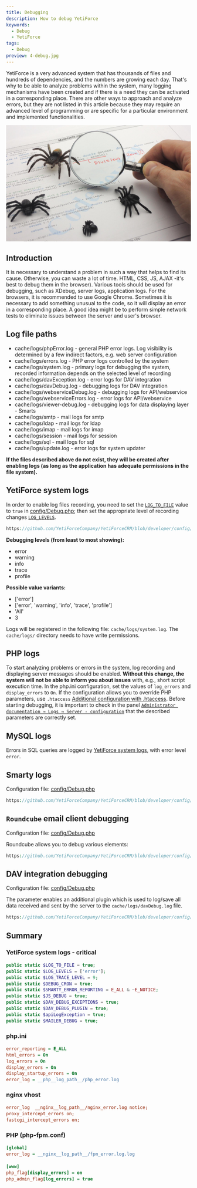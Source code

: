 ```yaml
---
title: Debugging
description: How to debug YetiForce
keywords:
  - Debug
  - YetiForce
tags:
  - Debug
preview: 4-debug.jpg
---
```


YetiForce is a very advanced system that has thousands of files and hundreds of dependencies, and the numbers are growing each day. That's why to be able to analyze problems within the system, many logging mechanisms have been created and if there is a need they can be activated in a corresponding place. There are other ways to approach and analyze errors, but they are not listed in this article because they may require an advanced level of programming or are specific for a particular environment and implemented functionalities.

![Debug](4-debug.jpg)

## Introduction

It is necessary to understand a problem in such a way that helps to find its cause. Otherwise, you can waste a lot of time. HTML, CSS, JS, AJAX -it's best to debug them in the browser). Various tools should be used for debugging, such as XDebug, server logs, application logs. For the browsers, it is recommended to use Google Chrome. Sometimes it is necessary to add something unusual to the code, so it will display an error in a corresponding place. A good idea might be to perform simple network tests to eliminate issues between the server and user's browser.

## Log file paths

- cache/logs/phpError.log - general PHP error logs. Log visibility is determined by a few indirect factors, e.g. web server configuration
- cache/logs/errors.log - PHP error logs controlled by the system
- cache/logs/system.log - primary logs for debugging the system, recorded information depends on the selected level of recording
- cache/logs/davException.log - error logs for DAV integration
- cache/logs/davDebug.log - debugging logs for DAV integration
- cache/logs/webserviceDebug.log - debugging logs for API/webservice
- cache/logs/webserviceErrors.log - error logs for API/webservice
- cache/logs/viewer-debug.log - debugging logs for data displaying layer - Smarts
- cache/logs/smtp - mail logs for smtp
- cache/logs/ldap - mail logs for ldap
- cache/logs/imap - mail logs for imap
- cache/logs/session - mail logs for session
- cache/logs/sql - mail logs for sql
- cache/logs/update.log - error logs for system updater

**If the files described above do not exist, they will be created after enabling logs (as long as the application has adequate permissions in the file system).**

## YetiForce system logs

In order to enable log files recording, you need to set the [`LOG_TO_FILE`](https://doc.yetiforce.com/code/classes/Config-Debug.html#property_LOG_TO_FILE) value to `true` in [config/Debug.php](https://github.com/YetiForceCompany/YetiForceCRM/blob/developer/config/Debug.php); then set the appropriate level of recording changes [`LOG_LEVELS`](https://doc.yetiforce.com/code/classes/Config-Debug.html#property_LOG_LEVELS).

```php reference
https://github.com/YetiForceCompany/YetiForceCRM/blob/developer/config/Debug.php#L20-L27
```

**Debugging levels (from least to most showing):**

- error
- warning
- info
- trace
- profile

**Possible value variants:**

- ['error']
- ['error', 'warning', 'info', 'trace', 'profile']
- 'All'
- 3

Logs will be registered in the following file: `cache/logs/system.log`. The `cache/logs/` directory needs to have write permissions.

## PHP logs

To start analyzing problems or errors in the system, log recording and displaying server messages should be enabled. **Without this change, the system will not be able to inform you about issues** with, e.g., short script execution time. In the php.ini configuration, set the values of `log_errors` and `display_errors` to `On`. If the configuration allows you to override PHP parameters, use `.htaccess` [Additional configuration with .htaccess](/introduction/requirements/#additional-configuration-using-htaccess). Before starting debugging, it is important to check in the panel [`Administrator documentation → Logs → Server - configuration`](/administrator-guides/logs/server-configuration) that the described parameters are correctly set.

## MySQL logs

Errors in SQL queries are logged by [YetiForce system logs](#yetiforce-system-logs), with error level `error`.

## Smarty logs

Configuration file: [config/Debug.php](https://github.com/YetiForceCompany/YetiForceCRM/blob/developer/config/Debug.php)

```php reference
https://github.com/YetiForceCompany/YetiForceCRM/blob/developer/config/Debug.php#L71-L75
```

## `Roundcube` email client debugging

Configuration file: [config/Debug.php](https://github.com/YetiForceCompany/YetiForceCRM/blob/developer/config/Debug.php)

Roundcube allows you to debug various elements:

```php reference
https://github.com/YetiForceCompany/YetiForceCRM/blob/developer/config/Debug.php#L114-L145
```

## DAV integration debugging

Configuration file: [config/Debug.php](https://github.com/YetiForceCompany/YetiForceCRM/blob/developer/config/Debug.php)

The parameter enables an additional plugin which is used to log/save all data received and sent by the server to the `cache/logs/davDebug.log` file.

```php reference
https://github.com/YetiForceCompany/YetiForceCRM/blob/developer/config/Debug.php#L105-L109
```

## Summary

### YetiForce system logs - critical

```php
public static $LOG_TO_FILE = true;
public static $LOG_LEVELS = ['error'];
public static $LOG_TRACE_LEVEL = 9;
public static $DEBUG_CRON = true;
public static $SMARTY_ERROR_REPORTING = E_ALL & ~E_NOTICE;
public static $JS_DEBUG = true;
public static $DAV_DEBUG_EXCEPTIONS = true;
public static $DAV_DEBUG_PLUGIN = true;
public static $apiLogException = true;
public static $MAILER_DEBUG = true;
```

### php.ini

```ini
error_reporting = E_ALL
html_errors = On
log_errors = On
display_errors = On
display_startup_errors = On
error_log = __php__log_path__/php_error.log
```

### nginx vhost

```ini
error_log  __nginx__log_path__/nginx_error.log notice;
proxy_intercept_errors on;
fastcgi_intercept_errors on;
```

### PHP (php-fpm.conf)

```ini
[global]
error_log = __nginx__log_path__/fpm_error.log.log

[www]
php_flag[display_errors] = on
php_admin_flag[log_errors] = true
```
